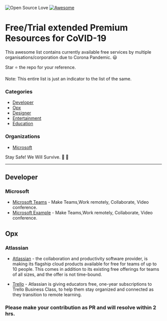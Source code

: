 ![Open Source Love](https://badges.frapsoft.com/os/v2/open-source.svg?v=103)    [![Awesome](https://awesome.re/badge-flat.svg)](https://awesome.re)

# Free/Trial extended Premium Resources for CoVID-19

This awesome list contains currently available free services by multiple organisations/corporation due to Corona Pandemic. :smiley: <br>


Star :star: the repo for your reference.

Note: This entire list is just an indicator to the list of the same. <br>

### Categories

* [Developer](#Dev)
* [Opx](#Opx)
* [Designer](#designer)
* [Entertainment](#Entertainment)
* [Education](#Edu)

### Organizations

* [Microsoft](#MS)
<!-- * [Google](#stickers-page_facing_up)
* [Zoho](#devices-iphone)
* [Zoom](#misc-gift) -->

Stay Safe! We Will Survive. :gift: :gift:

---





## Developer

### Microsoft

- [Microsoft Teams](https://products.office.com/en-us/microsoft-teams/work-remotely)  - Make Teams,Work remotely, Collaborate, Video conference.
- [Microsoft Example](https://medium.com/flutter-io/building-beautiful-flexible-user-interfaces-with-flutter-material-theming-and-official-material-13ae9279ef19)  - Make Teams,Work remotely, Collaborate, Video conference.

## Opx

### Atlassian

- [Atlassian](https://www.atlassian.com/software/free) - the collaboration and productivity software provider, is making its flagship cloud products available for free for teams of up to 10 people. This comes in addition to its existing free offerings for teams of all sizes, and the offer is not time-bound.

- [Trello](https://trello.com/education) - Atlassian is giving educators free, one-year subscriptions to Trello Business Class, to help them stay organized and connected as they transition to remote learning. 



### Please make your contribution as PR and will resolve within 2 hrs.

